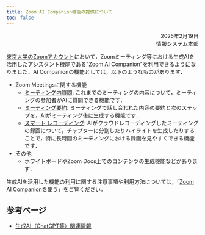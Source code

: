 ```yaml
---
title: Zoom AI Companion機能の提供について
toc: false
---
```


<div style="text-align: right;">
<span>2025年2月19日</span><br />
<span>情報システム本部</span><br />
</div>

[東京大学のZoomアカウント](/zoom/)において，Zoomミーティング等における生成AIを活用したアシスタント機能である"Zoom AI Companion"を利用できるようになりました．AI Companionの機能としては，以下のようなものがあります．

- Zoom Meetingsに関する機能
  - [ミーティング内質問](https://support.zoom.com/hc/en/article?id=zm_kb&sysparm_article=KB0057748): これまでのミーティングの内容について，ミーティングの参加者がAIに質問できる機能です．
  - [ミーティング要約](https://support.zoom.com/hc/en/article?id=zm_kb&sysparm_article=KB0058013): ミーティングで話し合われた内容の要約と次のステップを，AIがミーティング後に生成する機能です．
  - [スマート レコーディング](https://support.zoom.com/hc/ja/article?id=zm_kb&sysparm_article=KB0061102): AIがクラウドレコーディングしたミーティングの録画について，チャプターに分割したりハイライトを生成したりすることで，特に長時間のミーティングにおける録画を見やすくできる機能です．
- その他
  - ホワイトボードやZoom Docs上でのコンテンツの生成機能などがあります．

生成AIを活用した機能の利用に関する注意事項や利用方法については，「[Zoom AI Companionを使う](/zoom/ai-companion/)」をご覧ください．

## 参考ページ

- [生成AI（ChatGPT等）関連情報](/online/topics/generative-ai/)
